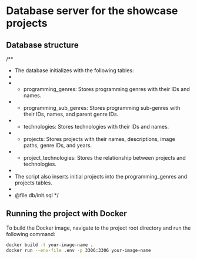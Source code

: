 # Database server for the showcase projects
## Database structure
/**
 * The database initializes with the following tables:
 * 
 * - programming_genres: Stores programming genres with their IDs and names.
 * - programming_sub_genres: Stores programming sub-genres with their IDs, names, and parent genre IDs.
 * - technologies: Stores technologies with their IDs and names.
 * - projects: Stores projects with their names, descriptions, image paths, genre IDs, and years.
 * - project_technologies: Stores the relationship between projects and technologies.
 * 
 * The script also inserts initial projects into the programming_genres and projects tables.
 * 
 * @file db/init.sql
 */

## Running the project with Docker

To build the Docker image, navigate to the project root directory and run the following command:

```bash
docker build -t your-image-name .
docker run --env-file .env -p 3306:3306 your-image-name
```


